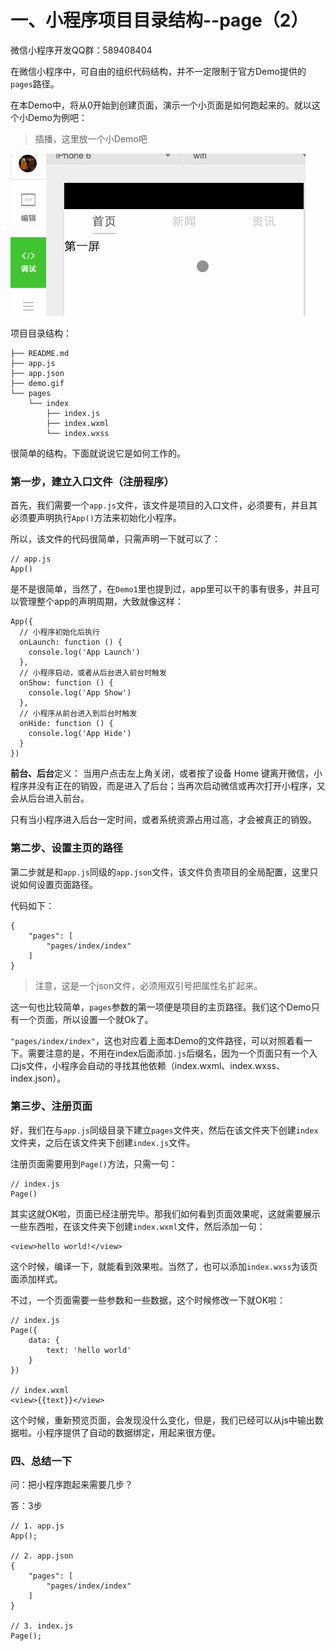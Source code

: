 # 一、小程序项目目录结构--page（2）

微信小程序开发QQ群：589408404

在微信小程序中，可自由的组织代码结构，并不一定限制于官方Demo提供的`pages`路径。

在本Demo中，将从0开始到创建页面，演示一个小页面是如何跑起来的。就以这个小Demo为例吧：

> 插播，这里放一个小Demo吧

![demo](demo.gif)

项目目录结构：

	├── README.md
	├── app.js
	├── app.json
	├── demo.gif
	└── pages
	    └── index
	        ├── index.js
	        ├── index.wxml
	        └── index.wxss

很简单的结构，下面就说说它是如何工作的。

### 第一步，建立入口文件（注册程序）

首先，我们需要一个`app.js`文件，该文件是项目的入口文件，必须要有，并且其必须要声明执行`App()`方法来初始化小程序。

所以，该文件的代码很简单，只需声明一下就可以了：

	// app.js
	App()

是不是很简单，当然了，在`Demo1`里也提到过，app里可以干的事有很多，并且可以管理整个app的声明周期，大致就像这样：

	App({
	  // 小程序初始化后执行
	  onLaunch: function () {
	    console.log('App Launch')
	  },
	  // 小程序启动，或者从后台进入前台时触发
	  onShow: function () {
	    console.log('App Show')
	  },
	  // 小程序从前台进入到后台时触发
	  onHide: function () {
	    console.log('App Hide')
	  }
	})

**前台、后台**定义： 当用户点击左上角关闭，或者按了设备 Home 键离开微信，小程序并没有正在的销毁，而是进入了后台；当再次启动微信或再次打开小程序，又会从后台进入前台。

只有当小程序进入后台一定时间，或者系统资源占用过高，才会被真正的销毁。

### 第二步、设置主页的路径

第二步就是和`app.js`同级的`app.json`文件，该文件负责项目的全局配置，这里只说如何设置页面路径。

代码如下：

	{
		"pages": [
			"pages/index/index"
		]
	}

> 注意，这是一个json文件，必须用双引号把属性名扩起来。

这一句也比较简单，`pages`参数的第一项便是项目的主页路径。我们这个Demo只有一个页面，所以设置一个就Ok了。

`"pages/index/index"`，这也对应着上面本Demo的文件路径，可以对照着看一下。需要注意的是，不用在index后面添加`.js`后缀名，因为一个页面只有一个入口js文件，小程序会自动的寻找其他依赖（index.wxml、index.wxss、index.json）。

### 第三步、注册页面

好，我们在与`app.js`同级目录下建立`pages`文件夹，然后在该文件夹下创建`index`文件夹，之后在该文件夹下创建`index.js`文件。

注册页面需要用到`Page()`方法，只需一句：

	// index.js
	Page()

其实这就OK啦，页面已经注册完毕。那我们如何看到页面效果呢，这就需要展示一些东西啦，在该文件夹下创建`index.wxml`文件，然后添加一句：

	<view>hello world!</view>

这个时候，编译一下，就能看到效果啦。当然了，也可以添加`index.wxss`为该页面添加样式。

不过，一个页面需要一些参数和一些数据，这个时候修改一下就OK啦：

	// index.js
	Page({
		data: {
			text: 'hello world'
		}
	})
	
	// index.wxml
	<view>{{text}}</view>

这个时候，重新预览页面，会发现没什么变化，但是，我们已经可以从js中输出数据啦。小程序提供了自动的数据绑定，用起来很方便。

### 四、总结一下

问：把小程序跑起来需要几步？

答：3步

	// 1. app.js
	App();
	
	// 2. app.json
	{
		"pages": [
			"pages/index/index"
		]
	}

	// 3. index.js
	Page();

